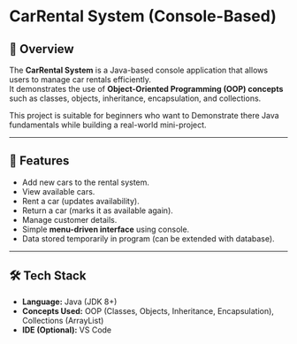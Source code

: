 # CarRental System (Console-Based)

## 📌 Overview
The **CarRental System** is a Java-based console application that allows users to manage car rentals efficiently.  
It demonstrates the use of **Object-Oriented Programming (OOP) concepts** such as classes, objects, inheritance, encapsulation, and collections.  

This project is suitable for beginners who want to Demonstrate there Java fundamentals while building a real-world mini-project.

---

## 🎯 Features
- Add new cars to the rental system.
- View available cars.
- Rent a car (updates availability).
- Return a car (marks it as available again).
- Manage customer details.
- Simple **menu-driven interface** using console.
- Data stored temporarily in program (can be extended with database).

---

## 🛠️ Tech Stack
- **Language:** Java (JDK 8+)
- **Concepts Used:** OOP (Classes, Objects, Inheritance, Encapsulation), Collections (ArrayList)
- **IDE (Optional):** VS Code

